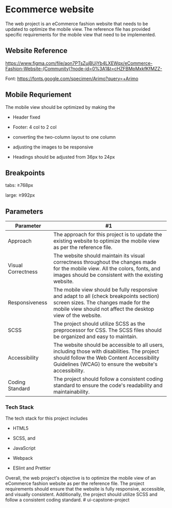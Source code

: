 # Ecommerce website

The web project is an eCommerce fashion website that needs to be updated to optimize the mobile view. The reference file has provided specific requirements for the mobile view that need to be implemented.

## Website Reference

https://www.figma.com/file/aon7PTsZujBUjYb4LXEWqx/eCommerce-Fashion-Website-(Community)?node-id=0%3A1&t=cHZFBMpMxkfKfMZZ-

Font: https://fonts.google.com/specimen/Arimo?query=+Arimo


## Mobile Requriement

The mobile view should be optimized by making the

- Header fixed

- Footer: 4 col to 2 col

- converting the two-column layout to one column

- adjusting the images to be responsive

- Headings should be adjusted from 36px to 24px

## Breakpoints

tabs: ≥768px

large: ≥992px

## Parameters

| Parameter          | #1                                                                                                                                                                                                 |
| ------------------ | -------------------------------------------------------------------------------------------------------------------------------------------------------------------------------------------------- |
| Approach           | The approach for this project is to update the existing website to optimize the mobile view as per the reference file.                                                                             |
| Visual Correctness | The website should maintain its visual correctness throughout the changes made for the mobile view. All the colors, fonts, and images should be consistent with the existing website.              |
| Responsiveness     | The mobile view should be fully responsive and adapt to all (check breakpoints section) screen sizes. The changes made for the mobile view should not affect the desktop view of the website.      |
| SCSS               | The project should utilize SCSS as the preprocessor for CSS. The SCSS files should be organized and easy to maintain.                                                                              |
| Accessibility      | The website should be accessible to all users, including those with disabilities. The project should follow the Web Content Accessibility Guidelines (WCAG) to ensure the website's accessibility. |
| Coding Standard    | The project should follow a consistent coding standard to ensure the code's readability and maintainability.                                                                                       |

### Tech Stack

The tech stack for this project includes

- HTML5

- SCSS, and

- JavaScript

- Webpack 

- ESlint and Prettier

Overall, the web project's objective is to optimize the mobile view of an eCommerce fashion website as per the reference file. The project requirements should ensure that the website is fully responsive, accessible, and visually consistent. Additionally, the project should utilize SCSS and follow a consistent coding standard.
#   u i - c a p s t o n e - p r o j e c t  
 